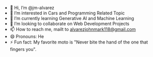 - 👋 Hi, I’m @jm-alvarez
- 👀 I’m interested in Cars and Programming Related Topic
- 🌱 I’m currently learning Generative AI and Machine Learning
- 💞️ I’m looking to collaborate on Web Development Projects
- 📫 How to reach me, mailt to alvarezjohnmark118@gmail.com
- 😄 Pronouns: He
- ⚡ Fun fact: My favorite moto is "Never bite the hand of the one that fingers you".

<!---
jm-alvarez/jm-alvarez is a ✨ special ✨ repository because its `README.md` (this file) appears on your GitHub profile.
You can click the Preview link to take a look at your changes.
--->
